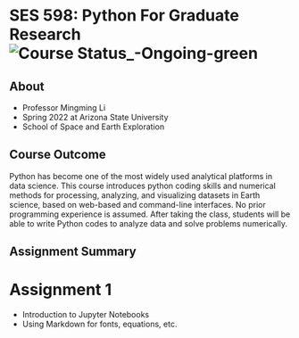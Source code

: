 # SES 598: Python For Graduate Research ![Course Status_-Ongoing-green](https://user-images.githubusercontent.com/82643627/151032365-9ffe3c3b-c073-43f9-bc95-5e0a126c4cca.svg)

## About
- Professor Mingming Li
- Spring 2022 at Arizona State University
- School of Space and Earth Exploration

## Course Outcome
Python has become one of the most widely used analytical platforms in data science. This course introduces python coding skills and numerical methods for processing, analyzing, and visualizing datasets in Earth science, based on web-based and command-line interfaces. No prior programming experience is assumed. After taking the class, students will be able to write Python codes to analyze data and solve problems numerically.

## Assignment Summary
# Assignment 1
- Introduction to Jupyter Notebooks
- Using Markdown for fonts, equations, etc.


